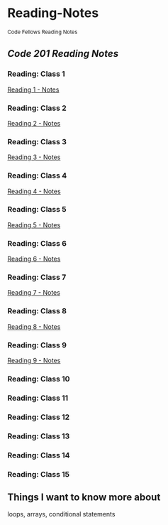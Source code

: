 # Reading-Notes
<sub>Code Fellows Reading Notes</sub>
## *Code 201 Reading Notes*
### Reading: Class 1
[Reading 1 - Notes](./class-01.md)
### Reading: Class 2  
[Reading 2 - Notes](./class-02.md)
### Reading: Class 3
[Reading 3 - Notes](./class-03.md)
### Reading: Class 4
[Reading 4 - Notes](./class-04.md)
### Reading: Class 5
[Reading 5 - Notes](./class-05.md)
### Reading: Class 6
[Reading 6 - Notes](./class-06.md)
### Reading: Class 7
[Reading 7 - Notes](./class-07.md)
### Reading: Class 8
[Reading 8 - Notes](./class-08.md)
### Reading: Class 9
[Reading 9 - Notes](./class-09.md)
### Reading: Class 10
### Reading: Class 11
### Reading: Class 12
### Reading: Class 13
### Reading: Class 14
### Reading: Class 15

## Things I want to know more about
loops, arrays, conditional statements